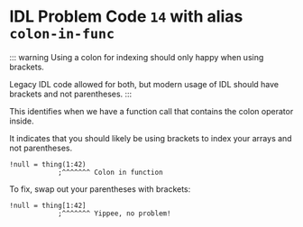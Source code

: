 # IDL Problem Code `14` with alias `colon-in-func`

<!--@include: ./severity/disable_problem.md-->

::: warning
Using a colon for indexing should only happy when using brackets.

Legacy IDL code allowed for both, but modern usage of IDL should have brackets and not parentheses.
:::

This identifies when we have a function call that contains the colon operator inside.

It indicates that you should likely be using brackets to index your arrays and not parentheses.

```idl
!null = thing(1:42)
            ;^^^^^^^ Colon in function
```

To fix, swap out your parentheses with brackets:

```idl
!null = thing[1:42]
            ;^^^^^^^ Yippee, no problem!
```

